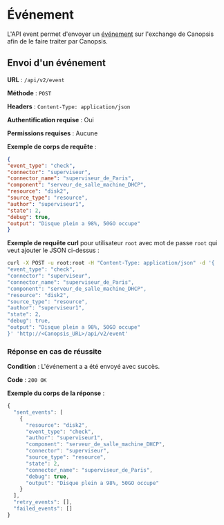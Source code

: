 # Événement

L'API event permet d'envoyer un [événement](../struct-event.md#structure-basique-dun-evenement) sur l'exchange de Canopsis afin de le faire traiter par Canopsis.

## Envoi d'un événement

**URL** : `/api/v2/event`

**Méthode** : `POST`

**Headers** : `Content-Type: application/json`

**Authentification requise** : Oui

**Permissions requises** : Aucune

**Exemple de corps de requête** :
```json
{
"event_type": "check",
"connector": "superviseur",
"connector_name": "superviseur_de_Paris",
"component": "serveur_de_salle_machine_DHCP",
"resource": "disk2",
"source_type": "resource",
"author": "superviseur1",
"state": 2,
"debug": true,
"output": "Disque plein a 98%, 50GO occupe"
}
```

**Exemple de requête curl** pour utilisateur `root` avec mot de passe `root` qui veut ajouter le JSON ci-dessus :

```sh
curl -X POST -u root:root -H "Content-Type: application/json" -d '{
"event_type": "check",
"connector": "superviseur",
"connector_name": "superviseur_de_Paris",
"component": "serveur_de_salle_machine_DHCP",
"resource": "disk2",
"source_type": "resource",
"author": "superviseur1",
"state": 2,
"debug": true,
"output": "Disque plein a 98%, 50GO occupe"
}' 'http://<Canopsis_URL>/api/v2/event'
```

### Réponse en cas de réussite

**Condition** : L'événement a a été envoyé avec succès.

**Code** : `200 OK`

**Exemple du corps de la réponse** :

```javascript
{
  "sent_events": [
    {
      "resource": "disk2",
      "event_type": "check",
      "author": "superviseur1",
      "component": "serveur_de_salle_machine_DHCP",
      "connector": "superviseur",
      "source_type": "resource",
      "state": 2,
      "connector_name": "superviseur_de_Paris",
      "debug": true,
      "output": "Disque plein a 98%, 50GO occupe"
    }
  ],
  "retry_events": [],
  "failed_events": []
}
```

